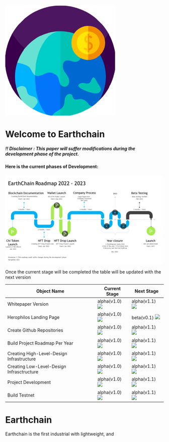 <a href ="herophilos.site">
<img src="/Images/transparent_logo.png" width="350" alt="Earthchain Logo">
</a>

<h1>Welcome to Earthchain</h1>

##### !! Disclaimer : This paper will suffer modifications during the development phase of the project.

#### Here is the current phases of Development:

<img src="/Images/E.C_Roadmap.png" width="500" alt="Earthchain Roadmap">

Once the current stage will be completed the table will be updated with the next version 

| Object Name | Current Stage | Next Stage |
| --------------- | --------------- | --------------- |
| Whitepaper Version | alpha(v1.0) ![](https://us-central1-progress-markdown.cloudfunctions.net/progress/100) | alpha(v1.1) ![](https://us-central1-progress-markdown.cloudfunctions.net/progress/0) |
| Herophilos Landing Page | alpha(v1.0) ![](https://us-central1-progress-markdown.cloudfunctions.net/progress/100) | beta(v0.1) ![](https://us-central1-progress-markdown.cloudfunctions.net/progress/0) |
| Create Github Repositories | alpha(v1.0) ![](https://us-central1-progress-markdown.cloudfunctions.net/progress/100) | alpha(v1.1) ![](https://us-central1-progress-markdown.cloudfunctions.net/progress/0) |
| Build Project Roadmap Per Year | alpha(v1.0) ![](https://us-central1-progress-markdown.cloudfunctions.net/progress/10) | alpha(v1.1) ![](https://us-central1-progress-markdown.cloudfunctions.net/progress/0) |
| Creating High-Level-Design Infrastructure | alpha(v1.0) ![](https://us-central1-progress-markdown.cloudfunctions.net/progress/0) | alpha(v1.1) ![](https://us-central1-progress-markdown.cloudfunctions.net/progress/0) |
| Creating Low-Level-Design Infrasctructure| alpha(v1.0) ![](https://us-central1-progress-markdown.cloudfunctions.net/progress/0) | alpha(v1.1) ![](https://us-central1-progress-markdown.cloudfunctions.net/progress/0) |
| Project Development | alpha(v1.0) ![](https://us-central1-progress-markdown.cloudfunctions.net/progress/0) | alpha(v1.1) ![](https://us-central1-progress-markdown.cloudfunctions.net/progress/0) |
| Build Testnet  | alpha(v1.0) ![](https://us-central1-progress-markdown.cloudfunctions.net/progress/0) | alpha(v1.1) ![](https://us-central1-progress-markdown.cloudfunctions.net/progress/0) |


# Earthchain

Earthchain is the first industrial with lightweight, and  